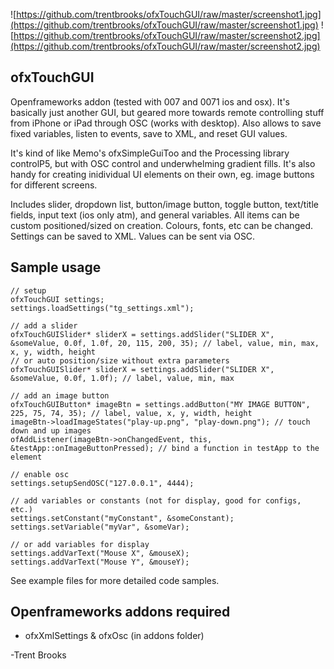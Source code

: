 ![https://github.com/trentbrooks/ofxTouchGUI/raw/master/screenshot1.jpg](https://github.com/trentbrooks/ofxTouchGUI/raw/master/screenshot1.jpg)
![https://github.com/trentbrooks/ofxTouchGUI/raw/master/screenshot2.jpg](https://github.com/trentbrooks/ofxTouchGUI/raw/master/screenshot2.jpg)
## ofxTouchGUI ##
Openframeworks addon (tested with 007 and 0071 ios and osx). It's basically just another GUI, but geared more towards remote controlling stuff from iPhone or iPad through OSC (works with desktop). Also allows to save fixed variables, listen to events, save to XML, and reset GUI values.

It's kind of like Memo's ofxSimpleGuiToo and the Processing library controlP5, but with OSC control and underwhelming gradient fills. It's also handy for creating inidividual UI elements on their own, eg. image buttons for different screens.

Includes slider, dropdown list, button/image button, toggle button, text/title fields, input text (ios only atm), and general variables. All items can be custom positioned/sized on creation. Colours, fonts, etc can be changed. Settings can be saved to XML. Values can be sent via OSC.

## Sample usage ##
	// setup
	ofxTouchGUI settings;
	settings.loadSettings("tg_settings.xml");

	// add a slider
	ofxTouchGUISlider* sliderX = settings.addSlider("SLIDER X", &someValue, 0.0f, 1.0f, 20, 115, 200, 35); // label, value, min, max, x, y, width, height
	// or auto position/size without extra parameters
	ofxTouchGUISlider* sliderX = settings.addSlider("SLIDER X", &someValue, 0.0f, 1.0f); // label, value, min, max

	// add an image button
	ofxTouchGUIButton* imageBtn = settings.addButton("MY IMAGE BUTTON", 225, 75, 74, 35); // label, value, x, y, width, height
	imageBtn->loadImageStates("play-up.png", "play-down.png"); // touch down and up images
	ofAddListener(imageBtn->onChangedEvent, this, &testApp::onImageButtonPressed); // bind a function in testApp to the element

	// enable osc
	settings.setupSendOSC("127.0.0.1", 4444);

	// add variables or constants (not for display, good for configs, etc.)
	settings.setConstant("myConstant", &someConstant);
    settings.setVariable("myVar", &someVar);

    // or add variables for display
    settings.addVarText("Mouse X", &mouseX); 
    settings.addVarText("Mouse Y", &mouseY);

See example files for more detailed code samples.

## Openframeworks addons required ##
* 	ofxXmlSettings & ofxOsc (in addons folder)

-Trent Brooks
